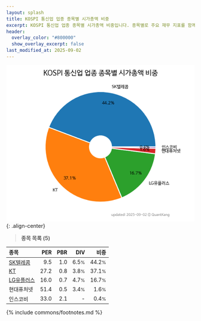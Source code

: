 ```yaml
---
layout: splash
title: KOSPI 통신업 업종 종목별 시가총액 비중
excerpt: KOSPI 통신업 업종 종목별 시가총액 비중입니다. 종목별로 주요 재무 지표를 함께 표시합니다.
header:
  overlay_color: "#800000"
  show_overlay_excerpt: false
last_modified_at: 2025-09-02
---
```



![KOSPI 통신업 업종 종목별 시가총액 비중](/stats/sector/images/kospi_업종_통신업_종목.png){: .align-center}


> **종목 목록 (5)**<a id="list"></a>

| **종목** | **PER** | **PBR** | **DIV** | **비중** |
| :------- | ------: | ------: | ------: | -------: |
| [SK텔레콤](/017670/) | 9.5 | 1.0 | 6.5<small>%</small> | 44.2<small>%</small> |
| [KT](/030200/) | 27.2 | 0.8 | 3.8<small>%</small> | 37.1<small>%</small> |
| [LG유플러스](/032640/) | 16.0 | 0.7 | 4.7<small>%</small> | 16.7<small>%</small> |
| 현대퓨처넷 | 51.4 | 0.5 | 3.4<small>%</small> | 1.6<small>%</small> |
| 인스코비 | 33.0 | 2.1 | - | 0.4<small>%</small> |

{% include commons/footnotes.md %}